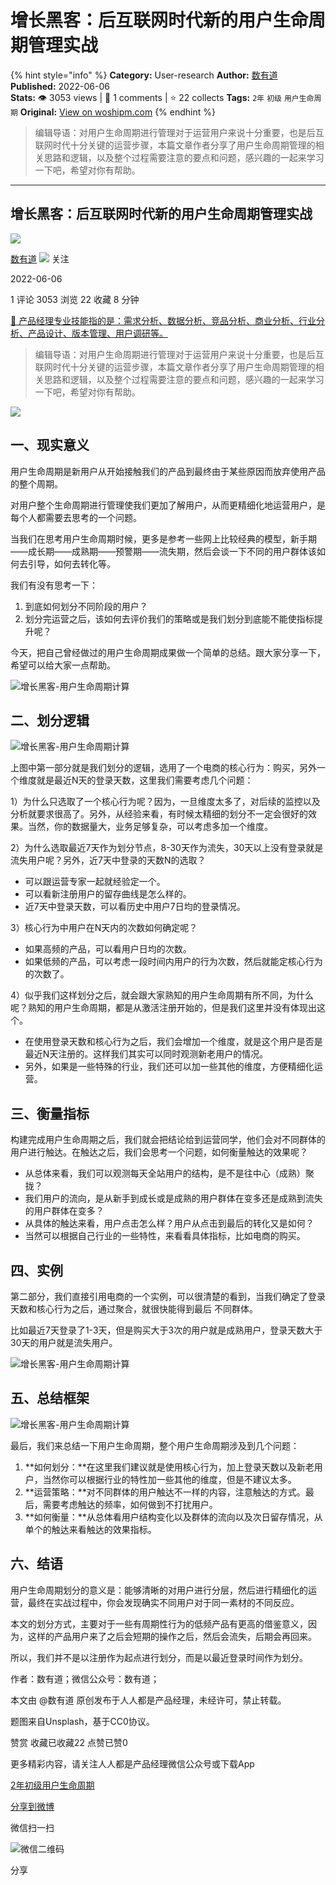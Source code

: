 # 增长黑客：后互联网时代新的用户生命周期管理实战
{% hint style="info" %}
**Category:** User-research
**Author:** [数有道](https://www.woshipm.com/u/774371)
**Published:** 2022-06-06  
**Stats:** 👁️ 3053 views | 💬 1 comments | ⭐ 22 collects
**Tags:** `2年` `初级` `用户生命周期`
**Original:** [View on woshipm.com](https://www.woshipm.com/user-research/4440385.html)
{% endhint %}
> 编辑导语：对用户生命周期进行管理对于运营用户来说十分重要，也是后互联网时代十分关键的运营步骤，本篇文章作者分享了用户生命周期管理的相关思路和逻辑，以及整个过程需要注意的要点和问题，感兴趣的一起来学习一下吧，希望对你有帮助。

---

## 增长黑客：后互联网时代新的用户生命周期管理实战

[![](https://image.woshipm.com/wp-files/2022/05/1XZPIa108xSPw844lgA0.jpg!/both/72x72)](https://www.woshipm.com/u/774371)

[数有道](https://www.woshipm.com/u/774371) ![](https://static.woshipm.com/tag/1101_1@2x.png) 关注

2022-06-06

1 评论 3053 浏览 22 收藏 8 分钟

[🔗 产品经理专业技能指的是：需求分析、数据分析、竞品分析、商业分析、行业分析、产品设计、版本管理、用户调研等。](https://ke.qidianla.com/courses/90pm)

> 编辑导语：对用户生命周期进行管理对于运营用户来说十分重要，也是后互联网时代十分关键的运营步骤，本篇文章作者分享了用户生命周期管理的相关思路和逻辑，以及整个过程需要注意的要点和问题，感兴趣的一起来学习一下吧，希望对你有帮助。

![](https://image.woshipm.com/wp-files/2022/06/GbJkA1FPGeNxUtVzGg8s.jpg)

## 一、现实意义

用户生命周期是新用户从开始接触我们的产品到最终由于某些原因而放弃使用产品的整个周期。

对用户整个生命周期进行管理使我们更加了解用户，从而更精细化地运营用户，是每个人都需要去思考的一个问题。

当我们在思考用户生命周期时候，更多是参考一些网上比较经典的模型，新手期——成长期——成熟期——预警期——流失期，然后会谈一下不同的用户群体该如何去引导，如何去转化等。

我们有没有思考一下：

1.  到底如何划分不同阶段的用户？
2.  划分完运营之后，该如何去评价我们的策略或是我们划分到底能不能使指标提升呢？

今天，把自己曾经做过的用户生命周期成果做一个简单的总结。跟大家分享一下，希望可以给大家一点帮助。

![增长黑客-用户生命周期计算](https://image.woshipm.com/wp-files/2021/04/i5sqlrewwxiCIaKV3J4q.png)

## 二、划分逻辑

![增长黑客-用户生命周期计算](https://image.woshipm.com/wp-files/2021/04/7caqIXnyuYTOLLwlVCkg.png)

上图中第一部分就是我们划分的逻辑，选用了一个电商的核心行为：购买，另外一个维度就是最近N天的登录天数，这里我们需要考虑几个问题：

1）为什么只选取了一个核心行为呢？因为，一旦维度太多了，对后续的监控以及分析就要求很高了。另外，从经验来看，有时候太精细的划分不一定会很好的效果。当然，你的数据量大，业务足够复杂，可以考虑多加一个维度。

2）为什么选取最近7天作为划分节点，8-30天作为流失，30天以上没有登录就是流失用户呢？另外，近7天中登录的天数N的选取？

*   可以跟运营专家一起就经验定一个。
*   可以看新注册用户的留存曲线是怎么样的。
*   近7天中登录天数，可以看历史中用户7日均的登录情况。

3）核心行为中用户在N天内的次数如何确定呢？

*   如果高频的产品，可以看用户日均的次数。
*   如果低频的产品，可以考虑一段时间内用户的行为次数，然后就能定核心行为的次数了。

4）似乎我们这样划分之后，就会跟大家熟知的用户生命周期有所不同，为什么呢？熟知的用户生命周期，都是从激活注册开始的，但是我们这里并没有体现出这个。

*   在使用登录天数和核心行为之后，我们会增加一个维度，就是这个用户是否是最近N天注册的。这样我们其实可以同时观测新老用户的情况。
*   另外，如果是一些特殊的行业，我们还可以加一些其他的维度，方便精细化运营。

## 三、衡量指标

构建完成用户生命周期之后，我们就会把结论给到运营同学，他们会对不同群体的用户进行触达。在触达之后，我们会思考一个问题，如何衡量触达的效果呢？

*   从总体来看，我们可以观测每天全站用户的结构，是不是往中心（成熟）聚拢？
*   我们用户的流向，是从新手到成长或是成熟的用户群体在变多还是成熟到流失的用户群体在变多？
*   从具体的触达来看，用户点击怎么样？用户从点击到最后的转化又是如何？
*   当然可以根据自己行业的一些特性，来看看具体指标，比如电商的购买。

## 四、实例

第二部分，我们直接引用电商的一个实例，可以很清楚的看到，当我们确定了登录天数和核心行为之后，通过聚合，就很快能得到最后 不同群体。

比如最近7天登录了1-3天，但是购买大于3次的用户就是成熟用户，登录天数大于30天的用户就是流失用户。

![增长黑客-用户生命周期计算](https://image.woshipm.com/wp-files/2021/04/w0qIxrSQDi9grs2u3PZi.png)

## 五、总结框架

![增长黑客-用户生命周期计算](https://image.woshipm.com/wp-files/2021/04/wXcFMcrgprRssok5taRp.png)

最后，我们来总结一下用户生命周期，整个用户生命周期涉及到几个问题：

1.  **如何划分：**在这里我们建议就是使用核心行为，加上登录天数以及新老用户，当然你可以根据行业的特性加一些其他的维度，但是不建议太多。
2.  **运营策略：**对不同群体的用户触达不一样的内容，注意触达的方式。最后，需要考虑触达的频率，如何做到不打扰用户。
3.  **如何衡量：**从总体看用户结构变化以及群体的流向以及次日留存情况，从单个的触达来看触达的效果指标。

## 六、结语

用户生命周期划分的意义是：能够清晰的对用户进行分层，然后进行精细化的运营，最终在实战过程中，你会发现确实不同用户对于同一素材的不同反应。

本文的划分方式，主要对于一些有周期性行为的低频产品有更高的借鉴意义，因为，这样的产品用户来了之后会短期的操作之后，然后会流失，后期会再回来。

所以，我们并不是以注册作为起点进行划分，而是以最近登录时间作为划分。

作者：数有道；微信公众号：数有道；

本文由 @数有道 原创发布于人人都是产品经理，未经许可，禁止转载。

题图来自Unsplash，基于CC0协议。

赞赏 收藏已收藏22 点赞已赞0

更多精彩内容，请关注人人都是产品经理微信公众号或下载App

[2年](https://www.woshipm.com/tag/2%e5%b9%b4)[初级](https://www.woshipm.com/tag/%e5%88%9d%e7%ba%a7)[用户生命周期](https://www.woshipm.com/tag/%e7%94%a8%e6%88%b7%e7%94%9f%e5%91%bd%e5%91%a8%e6%9c%9f)

[分享到微博](https://service.weibo.com/share/share.php?appkey=2775287854&title=增长黑客：后互联网时代新的用户生命周期管理实战&url=https://www.woshipm.com/user-research/4440385.html&pic=https://image.woshipm.com/wp-files/2022/06/GbJkA1FPGeNxUtVzGg8s.jpg)

微信扫一扫

![微信二维码](https://api.pwmqr.com/qrcode/create/?url=https://www.woshipm.com/user-research/4440385.html)

分享